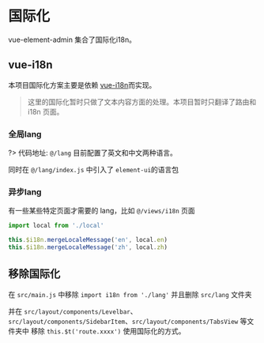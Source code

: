 # 国际化
vue-element-admin 集合了国际化i18n。

## vue-i18n
本项目国际化方案主要是依赖 [vue-i18n](https://github.com/kazupon/vue-i18n)而实现。

> 这里的国际化暂时只做了文本内容方面的处理。本项目暂时只翻译了路由和 i18n 页面。

### 全局lang
?> 代码地址: `@/lang`
目前配置了英文和中文两种语言。

同时在 `@/lang/index.js` 中引入了 `element-ui`的语言包

### 异步lang
有一些某些特定页面才需要的 lang，比如 `@/views/i18n` 页面
```js
import local from './local'

this.$i18n.mergeLocaleMessage('en', local.en)
this.$i18n.mergeLocaleMessage('zh', local.zh)
```

## 移除国际化

在 `src/main.js` 中移除 `import i18n from './lang'` 并且删除 `src/lang` 文件夹

并在 `src/layout/components/Levelbar`、`src/layout/components/SidebarItem`、`src/layout/components/TabsView` 等文件夹中 移除 `this.$t('route.xxxx')` 使用国际化的方式。
